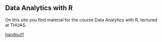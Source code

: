 ## Data Analytics with R
On this site you find material for the course Data Analytics with R, lectured at THUAS.

[handout1](https://github.com/JHvdZ/DAwR.github.io/blob/master/test.md)
